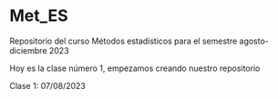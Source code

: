 # Met_ES
Repositorio del curso Métodos estadísticos para el semestre agosto-diciembre 2023

Hoy es la clase número 1, empezamos creando nuestro repositorio

Clase 1: 07/08/2023
